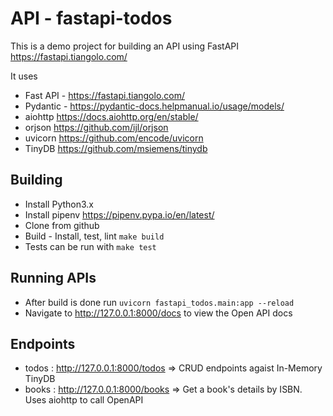 # API - fastapi-todos

This is a demo project for building an API using FastAPI https://fastapi.tiangolo.com/

It uses

- Fast API - https://fastapi.tiangolo.com/
- Pydantic - https://pydantic-docs.helpmanual.io/usage/models/
- aiohttp https://docs.aiohttp.org/en/stable/
- orjson https://github.com/ijl/orjson
- uvicorn https://github.com/encode/uvicorn
- TinyDB https://github.com/msiemens/tinydb

## Building

- Install Python3.x
- Install pipenv https://pipenv.pypa.io/en/latest/
- Clone from github
- Build - Install, test, lint `make build`
- Tests can be run with `make test`

## Running APIs

- After build is done run `uvicorn fastapi_todos.main:app --reload`
- Navigate to http://127.0.0.1:8000/docs to view the Open API docs

## Endpoints

- todos : http://127.0.0.1:8000/todos => CRUD endpoints agaist In-Memory TinyDB
- books : http://127.0.0.1:8000/books => Get a book's details by ISBN. Uses aiohttp to call OpenAPI
